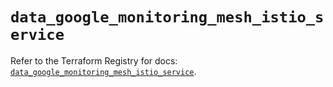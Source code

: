 # `data_google_monitoring_mesh_istio_service`

Refer to the Terraform Registry for docs: [`data_google_monitoring_mesh_istio_service`](https://registry.terraform.io/providers/hashicorp/google-beta/6.10.0/docs/data-sources/google_monitoring_mesh_istio_service).
